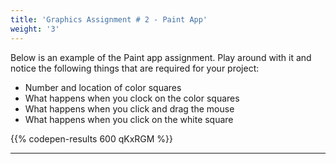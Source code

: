 ```yaml
---
title: 'Graphics Assignment # 2 - Paint App'
weight: '3'
---
```

Below is an example of the Paint app assignment. Play around with it and notice the following things that are required for your project:

* Number and location of color squares
* What happens when you clock on the color squares
* What happens when you click and drag the mouse
* What happens when you click on the white square



{{% codepen-results 600 qKxRGM %}}

---
